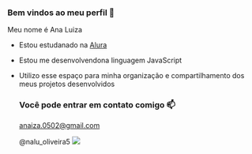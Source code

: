 ### Bem vindos ao meu perfil 💜

Meu nome é Ana Luiza 
- Estou estudanado na [Alura](https://alura.com.br)
- Estou me desenvolvendona linguagem JavaScript
- Utilizo esse espaço para minha organização e compartilhamento dos meus projetos desenvolvidos

  ### Você pode entrar em contato comigo 📫
  
  anaiza.0502@gmail.com

  @nalu_oliveira5
   ![](https://media1.tenor.com/m/c58GIp5nnVcAAAAC/angry.gif)

